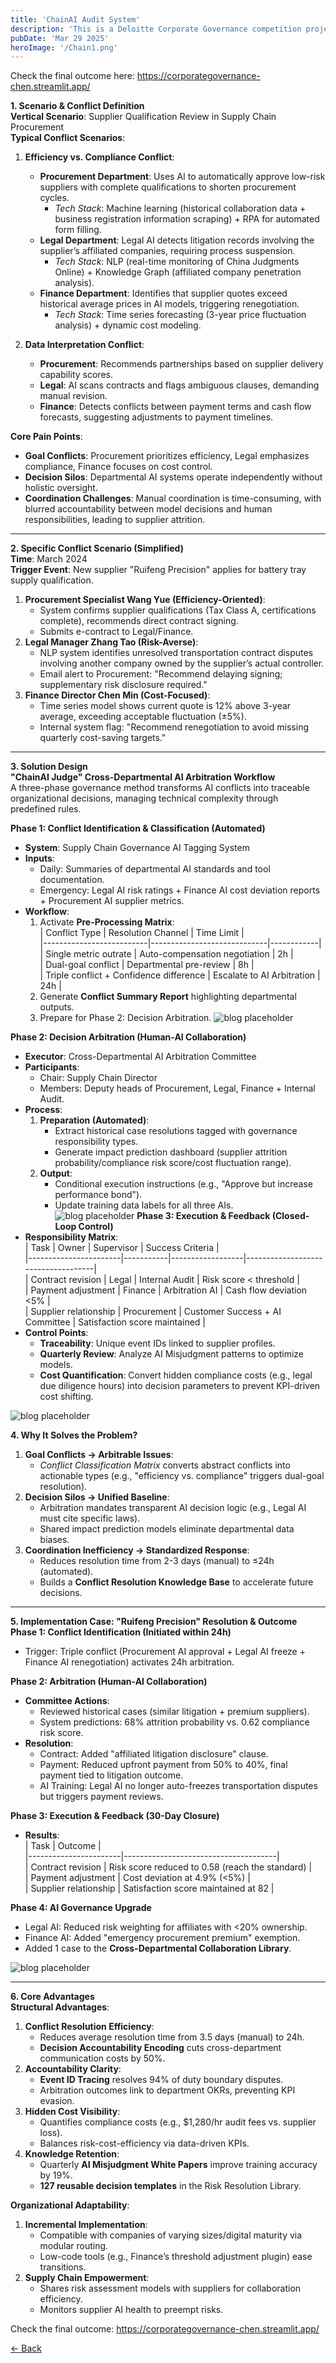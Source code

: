 ```yaml
--- 
title: 'ChainAI Audit System'
description: 'This is a Deloitte Corporate Governance competition project. The topic I have set is the audit methods for enterprises applying AI for governance.'
pubDate: 'Mar 29 2025'
heroImage: '/Chain1.png'
--- 
```



Check the final outcome here:
https://corporategovernance-chen.streamlit.app/

**1. Scenario & Conflict Definition**  
**Vertical Scenario**: Supplier Qualification Review in Supply Chain Procurement  
**Typical Conflict Scenarios**:  
1. **Efficiency vs. Compliance Conflict**:  
   - **Procurement Department**: Uses AI to automatically approve low-risk suppliers with complete qualifications to shorten procurement cycles.  
     - *Tech Stack*: Machine learning (historical collaboration data + business registration information scraping) + RPA for automated form filling.  
   - **Legal Department**: Legal AI detects litigation records involving the supplier’s affiliated companies, requiring process suspension.  
     - *Tech Stack*: NLP (real-time monitoring of China Judgments Online) + Knowledge Graph (affiliated company penetration analysis).  
   - **Finance Department**: Identifies that supplier quotes exceed historical average prices in AI models, triggering renegotiation.  
     - *Tech Stack*: Time series forecasting (3-year price fluctuation analysis) + dynamic cost modeling.  

2. **Data Interpretation Conflict**:  
   - **Procurement**: Recommends partnerships based on supplier delivery capability scores.  
   - **Legal**: AI scans contracts and flags ambiguous clauses, demanding manual revision.  
   - **Finance**: Detects conflicts between payment terms and cash flow forecasts, suggesting adjustments to payment timelines.  

**Core Pain Points**:  
- **Goal Conflicts**: Procurement prioritizes efficiency, Legal emphasizes compliance, Finance focuses on cost control.  
- **Decision Silos**: Departmental AI systems operate independently without holistic oversight.  
- **Coordination Challenges**: Manual coordination is time-consuming, with blurred accountability between model decisions and human responsibilities, leading to supplier attrition.  

---  

**2. Specific Conflict Scenario (Simplified)**  
**Time**: March 2024  
**Trigger Event**: New supplier "Ruifeng Precision" applies for battery tray supply qualification.  
1. **Procurement Specialist Wang Yue (Efficiency-Oriented)**:  
   - System confirms supplier qualifications (Tax Class A, certifications complete), recommends direct contract signing.  
   - Submits e-contract to Legal/Finance.  
2. **Legal Manager Zhang Tao (Risk-Averse)**:  
   - NLP system identifies unresolved transportation contract disputes involving another company owned by the supplier’s actual controller.  
   - Email alert to Procurement: "Recommend delaying signing; supplementary risk disclosure required."  
3. **Finance Director Chen Min (Cost-Focused)**:  
   - Time series model shows current quote is 12% above 3-year average, exceeding acceptable fluctuation (±5%).  
   - Internal system flag: "Recommend renegotiation to avoid missing quarterly cost-saving targets."  

---  

**3. Solution Design**  
**"ChainAI Judge" Cross-Departmental AI Arbitration Workflow**  
A three-phase governance method transforms AI conflicts into traceable organizational decisions, managing technical complexity through predefined rules.  

**Phase 1: Conflict Identification & Classification (Automated)**  
- **System**: Supply Chain Governance AI Tagging System  
- **Inputs**:  
  - Daily: Summaries of departmental AI standards and tool documentation.  
  - Emergency: Legal AI risk ratings + Finance AI cost deviation reports + Procurement AI supplier metrics.  
- **Workflow**:  
  1. Activate **Pre-Processing Matrix**:  
     | Conflict Type            | Resolution Channel          | Time Limit |  
     |--------------------------|-----------------------------|------------|  
     | Single metric outrate        | Auto-compensation negotiation | 2h         |  
     | Dual-goal conflict       | Departmental pre-review     | 8h         |  
     | Triple conflict + Confidence difference | Escalate to AI Arbitration  | 24h        |  
  2. Generate **Conflict Summary Report** highlighting departmental outputs.  
  3. Prepare for Phase 2: Decision Arbitration.
![blog placeholder](/Chain1.png)

**Phase 2: Decision Arbitration (Human-AI Collaboration)**  
- **Executor**: Cross-Departmental AI Arbitration Committee  
- **Participants**:  
  - Chair: Supply Chain Director  
  - Members: Deputy heads of Procurement, Legal, Finance + Internal Audit.  
- **Process**:  
  1. **Preparation (Automated)**:  
     - Extract historical case resolutions tagged with governance responsibility types.  
     - Generate impact prediction dashboard (supplier attrition probability/compliance risk score/cost fluctuation range).  
  2. **Output**:  
     - Conditional execution instructions (e.g., "Approve but increase performance bond").  
     - Update training data labels for all three AIs.  
![blog placeholder](/Chain2.png)
**Phase 3: Execution & Feedback (Closed-Loop Control)**  
- **Responsibility Matrix**:  
  | Task                  | Owner     | Supervisor       | Success Criteria                  |  
  |-----------------------|-----------|------------------|------------------------------------|  
  | Contract revision     | Legal     | Internal Audit   | Risk score < threshold            |  
  | Payment adjustment    | Finance   | Arbitration AI   | Cash flow deviation <5%           |  
  | Supplier relationship | Procurement | Customer Success + AI Committee | Satisfaction score maintained |  
- **Control Points**:  
  - **Traceability**: Unique event IDs linked to supplier profiles.  
  - **Quarterly Review**: Analyze AI Misjudgment patterns to optimize models.  
  - **Cost Quantification**: Convert hidden compliance costs (e.g., legal due diligence hours) into decision parameters to prevent KPI-driven cost shifting.  

![blog placeholder](/Chain3.png)


**4. Why It Solves the Problem?**  
1. **Goal Conflicts → Arbitrable Issues**:  
   - *Conflict Classification Matrix* converts abstract conflicts into actionable types (e.g., "efficiency vs. compliance" triggers dual-goal resolution).  
2. **Decision Silos → Unified Baseline**:  
   - Arbitration mandates transparent AI decision logic (e.g., Legal AI must cite specific laws).  
   - Shared impact prediction models eliminate departmental data biases.  
3. **Coordination Inefficiency → Standardized Response**:  
   - Reduces resolution time from 2-3 days (manual) to ≤24h (automated).  
   - Builds a **Conflict Resolution Knowledge Base** to accelerate future decisions.  

---  

**5. Implementation Case: "Ruifeng Precision" Resolution & Outcome**  
**Phase 1: Conflict Identification (Initiated within 24h)**  
- Trigger: Triple conflict (Procurement AI approval + Legal AI freeze + Finance AI renegotiation) activates 24h arbitration.  

**Phase 2: Arbitration (Human-AI Collaboration)**  
- **Committee Actions**:  
  - Reviewed historical cases (similar litigation + premium suppliers).  
  - System predictions: 68% attrition probability vs. 0.62 compliance risk score.  
- **Resolution**:  
  - Contract: Added "affiliated litigation disclosure" clause.  
  - Payment: Reduced upfront payment from 50% to 40%, final payment tied to litigation outcome.  
  - AI Training: Legal AI no longer auto-freezes transportation disputes but triggers payment reviews.  

**Phase 3: Execution & Feedback (30-Day Closure)**  
- **Results**:  
  | Task                  | Outcome                              |  
  |-----------------------|--------------------------------------|  
  | Contract revision     | Risk score reduced to 0.58 (reach the standard)     |  
  | Payment adjustment    | Cost deviation at 4.9% (<5%)         |  
  | Supplier relationship | Satisfaction score maintained at 82  |  

**Phase 4: AI Governance Upgrade**  
- Legal AI: Reduced risk weighting for affiliates with <20% ownership.  
- Finance AI: Added "emergency procurement premium" exemption.  
- Added 1 case to the **Cross-Departmental Collaboration Library**.  

![blog placeholder](/Chain5.png)

---  

**6. Core Advantages**  
**Structural Advantages**:  
1. **Conflict Resolution Efficiency**:  
   - Reduces average resolution time from 3.5 days (manual) to 24h.  
   - **Decision Accountability Encoding** cuts cross-department communication costs by 50%.  
2. **Accountability Clarity**:  
   - **Event ID Tracing** resolves 94% of duty boundary disputes.  
   - Arbitration outcomes link to department OKRs, preventing KPI evasion.  
3. **Hidden Cost Visibility**:  
   - Quantifies compliance costs (e.g., $1,280/hr audit fees vs. supplier loss).  
   - Balances risk-cost-efficiency via data-driven KPIs.  
4. **Knowledge Retention**:  
   - Quarterly **AI Misjudgment White Papers** improve training accuracy by 19%.  
   - **127 reusable decision templates** in the Risk Resolution Library.  

**Organizational Adaptability**:  
1. **Incremental Implementation**:  
   - Compatible with companies of varying sizes/digital maturity via modular routing.  
   - Low-code tools (e.g., Finance’s threshold adjustment plugin) ease transitions.  
2. **Supply Chain Empowerment**:  
   - Shares risk assessment models with suppliers for collaboration efficiency.  
   - Monitors supplier AI health to preempt risks.






Check the final outcome:
https://corporategovernance-chen.streamlit.app/


<a href="javascript:history.back()" class="back-button">← Back</a>
